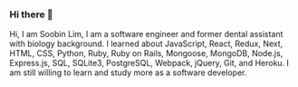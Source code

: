 ### Hi there 👋
  Hi, I am Soobin Lim, I am a software engineer and former dental assistant with biology background.
  I learned about JavaScript, React, Redux, Next, HTML, CSS, Python, Ruby, Ruby on Rails, Mongoose, MongoDB, Node.js, Express.js, SQL, SQLite3, PostgreSQL, Webpack, jQuery, Git, and Heroku. 
  I am still willing to learn and study more as a software developer.

<!--
**nhsb00/nhsb00** is a ✨ _special_ ✨ repository because its `README.md` (this file) appears on your GitHub profile.

Here are some ideas to get you started:

- 🔭 I’m currently working on ...
- 🌱 I’m currently learning ...
- 👯 I’m looking to collaborate on ...
- 🤔 I’m looking for help with ...
- 💬 Ask me about ...
- 📫 How to reach me: ...
- 😄 Pronouns: ...
- ⚡ Fun fact: ...
-->
